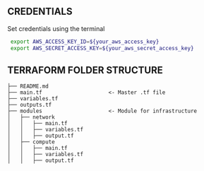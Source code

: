 ## CREDENTIALS

Set credentials using the terminal

```bash
 export AWS_ACCESS_KEY_ID=${your_aws_access_key}
 export AWS_SECRET_ACCESS_KEY=${your_aws_secret_access_key}
```


## TERRAFORM FOLDER STRUCTURE 

```
├── README.md        
├── main.tf                     <- Master .tf file
├── variables.tf                
├── outputs.tf                  
├── modules                     <- Module for infrastructure
│   ├── network
│   │   ├── main.tf
│   │   ├── variables.tf
│   │   ├── output.tf
│   ├── compute
│   │   ├── main.tf
│   │   ├── variables.tf
│   │   ├── output.tf


```
